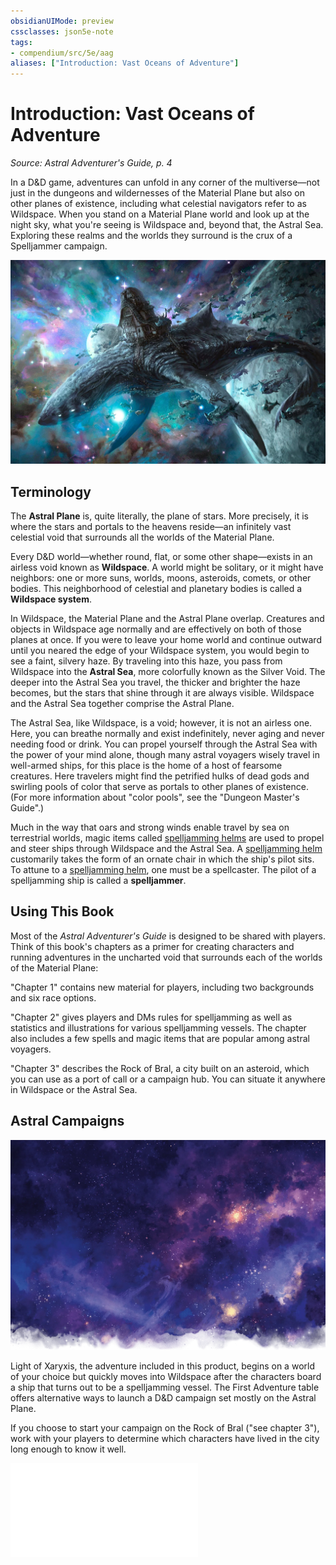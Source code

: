 ```yaml
---
obsidianUIMode: preview
cssclasses: json5e-note
tags:
- compendium/src/5e/aag
aliases: ["Introduction: Vast Oceans of Adventure"]
---
```

# Introduction: Vast Oceans of Adventure
*Source: Astral Adventurer's Guide, p. 4* 

In a D&D game, adventures can unfold in any corner of the multiverse—not just in the dungeons and wildernesses of the Material Plane but also on other planes of existence, including what celestial navigators refer to as Wildspace. When you stand on a Material Plane world and look up at the night sky, what you're seeing is Wildspace and, beyond that, the Astral Sea. Exploring these realms and the worlds they surround is the crux of a Spelljammer campaign.

![A Cottage on a Kindori](/3-Mechanics/CLI/books/astral-adventurers-guide/img/000-00-000-kindori-splash.webp#center)

## Terminology

The **Astral Plane** is, quite literally, the plane of stars. More precisely, it is where the stars and portals to the heavens reside—an infinitely vast celestial void that surrounds all the worlds of the Material Plane.

Every D&D world—whether round, flat, or some other shape—exists in an airless void known as **Wildspace**. A world might be solitary, or it might have neighbors: one or more suns, worlds, moons, asteroids, comets, or other bodies. This neighborhood of celestial and planetary bodies is called a **Wildspace system**.

In Wildspace, the Material Plane and the Astral Plane overlap. Creatures and objects in Wildspace age normally and are effectively on both of those planes at once. If you were to leave your home world and continue outward until you neared the edge of your Wildspace system, you would begin to see a faint, silvery haze. By traveling into this haze, you pass from Wildspace into the **Astral Sea**, more colorfully known as the Silver Void. The deeper into the Astral Sea you travel, the thicker and brighter the haze becomes, but the stars that shine through it are always visible. Wildspace and the Astral Sea together comprise the Astral Plane.

The Astral Sea, like Wildspace, is a void; however, it is not an airless one. Here, you can breathe normally and exist indefinitely, never aging and never needing food or drink. You can propel yourself through the Astral Sea with the power of your mind alone, though many astral voyagers wisely travel in well-armed ships, for this place is the home of a host of fearsome creatures. Here travelers might find the petrified hulks of dead gods and swirling pools of color that serve as portals to other planes of existence. (For more information about "color pools", see the "Dungeon Master's Guide".)

Much in the way that oars and strong winds enable travel by sea on terrestrial worlds, magic items called [spelljamming helms](/3-Mechanics/CLI/items/spelljamming-helm-aag.md) are used to propel and steer ships through Wildspace and the Astral Sea. A [spelljamming helm](/3-Mechanics/CLI/items/spelljamming-helm-aag.md) customarily takes the form of an ornate chair in which the ship's pilot sits. To attune to a [spelljamming helm](/3-Mechanics/CLI/items/spelljamming-helm-aag.md), one must be a spellcaster. The pilot of a spelljamming ship is called a **spelljammer**.

## Using This Book

Most of the *Astral Adventurer's Guide* is designed to be shared with players. Think of this book's chapters as a primer for creating characters and running adventures in the uncharted void that surrounds each of the worlds of the Material Plane:

"Chapter 1" contains new material for players, including two backgrounds and six race options.

"Chapter 2" gives players and DMs rules for spelljamming as well as statistics and illustrations for various spelljamming vessels. The chapter also includes a few spells and magic items that are popular among astral voyagers.

"Chapter 3" describes the Rock of Bral, a city built on an asteroid, which you can use as a port of call or a campaign hub. You can situate it anywhere in Wildspace or the Astral Sea.

## Astral Campaigns

![Wildspace is like an ocean...](/3-Mechanics/CLI/books/astral-adventurers-guide/img/001-00-001-wildspace-splash.webp#center "Wildspace is like an ocean—a really, really big one")

Light of Xaryxis, the adventure included in this product, begins on a world of your choice but quickly moves into Wildspace after the characters board a ship that turns out to be a spelljamming vessel. The First Adventure table offers alternative ways to launch a D&D campaign set mostly on the Astral Plane.

If you choose to start your campaign on the Rock of Bral ("see chapter 3"), work with your players to determine which characters have lived in the city long enough to know it well.

![Astral Campaigns; First Adventure](/3-Mechanics/CLI/tables/astral-campaigns-first-adventure-aag.md)